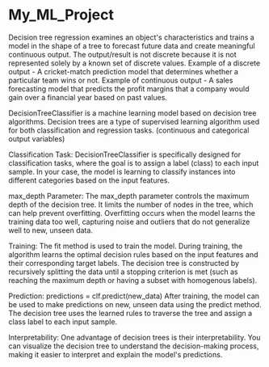 # My_ML_Project
Decision tree regression examines an object's characteristics and trains a model in the shape of a tree to forecast future data and create meaningful continuous output. The output/result is not discrete because it is not represented solely by a known set of discrete values.
Example of a discrete output - A cricket-match prediction model that determines whether a particular team wins or not.
Example of continuous output - A sales forecasting model that predicts the profit margins that a company would gain over a financial year based on past values.

DecisionTreeClassifier is a machine learning model based on decision tree algorithms. Decision trees are a type of supervised learning algorithm used for both classification and regression tasks. (continuous and categorical output variables)

Classification Task:
DecisionTreeClassifier is specifically designed for classification tasks, where the goal is to assign a label (class) to each input sample.
In your case, the model is learning to classify instances into different categories based on the input features.

max_depth Parameter:
The max_depth parameter controls the maximum depth of the decision tree. It limits the number of nodes in the tree, which can help prevent overfitting. Overfitting occurs when the model learns the training data too well, capturing noise and outliers that do not generalize well to new, unseen data.

Training:
The fit method is used to train the model. During training, the algorithm learns the optimal decision rules based on the input features and their corresponding target labels.
The decision tree is constructed by recursively splitting the data until a stopping criterion is met (such as reaching the maximum depth or having a subset with homogenous labels).

Prediction: predictions = clf.predict(new_data)
After training, the model can be used to make predictions on new, unseen data using the predict method. The decision tree uses the learned rules to traverse the tree and assign a class label to each input sample.

Interpretability:
One advantage of decision trees is their interpretability. You can visualize the decision tree to understand the decision-making process, making it easier to interpret and explain the model's predictions.
